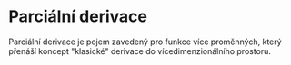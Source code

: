 # Parciální derivace
Parciální derivace je pojem zavedený pro funkce více proměnných, který přenáší koncept "klasické" derivace do vícedimenzionálního prostoru.